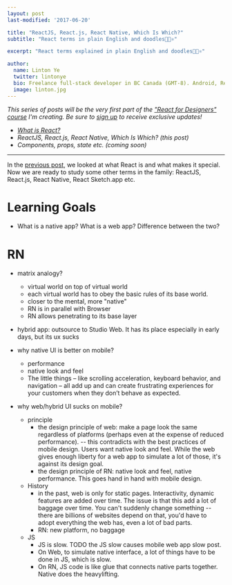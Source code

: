 ```yaml
---
layout: post
last-modified: '2017-06-20'

title: "ReactJS, React.js, React Native, Which Is Which?"
subtitle: "React terms in plain English and doodles🌴🎄⚛"

excerpt: "React terms explained in plain English and doodles🌴🎄⚛"

author:
  name: Linton Ye
  twitter: lintonye
  bio: Freelance full-stack developer in BC Canada (GMT-8). Android, React Native, Node.js, MongoDB, PostgreSQL. <a href="mailto:linton@jimulabs.com">Contact me.</a>
  image: linton.jpg
---
```


_This series of posts will be the very first part of the ["React for Designers" course](http://learnreact.design) I'm creating. Be sure to [sign up](http://learnreact.design) to receive exclusive updates!_

- _[What is React?](TODO)_
- _ReactJS, React.js, React Native, Which Is Which? (this post)_
- _Components, props, state etc. (coming soon)_

---

In the [previous post](TODO), we looked at what React is and what makes it special. Now we are ready to study some other terms in the family: ReactJS, React.js, React Native, React Sketch.app etc.

<a name="learning-goals">

# Learning Goals
- What is a native app? What is a web app? Difference between the two?

# RN
- matrix analogy?
  - virtual world on top of virtual world
  - each virtual world has to obey the basic rules of its base world.
  - closer to the mental, more "native"
  - RN is in parallel with Browser
  - RN allows penetrating to its base layer

- hybrid app: outsource to Studio Web. It has its place especially in early days, but its ux sucks

- why native UI is better on mobile?
  - performance
  - native look and feel
  - The little things – like scrolling acceleration, keyboard behavior, and navigation – all add up and can create frustrating experiences for your customers when they don’t behave as expected.

- why web/hybrid UI sucks on mobile?
  - principle
    - the design principle of web: make a page look the same regardless of platforms (perhaps even at the expense of reduced performance). -- this contradicts with the best practices of mobile design. Users want native look and feel. While the web gives enough liberty for a web app to simulate a lot of those, it's against its design goal.
    - the design principle of RN: native look and feel, native performance. This goes hand in hand with mobile design.
  - History
    - in the past, web is only for static pages. Interactivity, dynamic features are added over time. The issue is that this add a lot of baggage over time. You can't suddenly change something -- there are billions of websites depend on that, you'd have to adopt everything the web has, even a lot of bad parts.
    - RN: new platform, no baggage
  - JS
    - JS is slow. TODO the JS slow causes mobile web app slow post.
    - On Web, to simulate native interface, a lot of things have to be done in JS, which is slow.
    - On RN, JS code is like glue that connects native parts together. Native does the heavylifting.

  <a name="endofpost">
